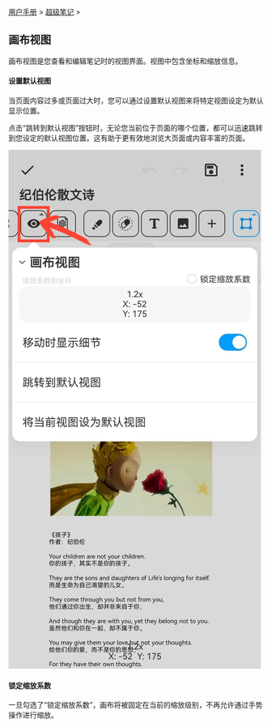 [用户手册](/dragonnest/drawnote/manual) > [超级笔记](/dragonnest/drawnote/manual/super_note) >

画布视图
---
画布视图是您查看和编辑笔记时的视图界面。视图中包含坐标和缩放信息。


#### 设置默认视图
当页面内容过多或页面过大时，您可以通过设置默认视图来将特定视图设定为默认显示位置。

点击“跳转到默认视图”按钮时，无论您当前位于页面的哪个位置，都可以迅速跳转到您设定的默认视图位置。这有助于更有效地浏览大页面或内容丰富的页面。

![](imgs/canvas_view.png)

#### 锁定缩放系数
一旦勾选了“锁定缩放系数”，画布将被固定在当前的缩放级别，不再允许通过手势操作进行缩放。
